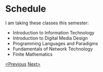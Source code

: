 # Schedule

I am taking these classes this semester:

* Introduction to Information Technology
* Introduction to Digital Media Design
* Programming Languages and Paradigms
* Fundamentals of Network Technology
* Finite Mathematics

[<Previous]() [Next>]()

